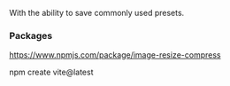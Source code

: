 
With the ability to save commonly used presets.

### Packages

https://www.npmjs.com/package/image-resize-compress

npm create vite@latest
